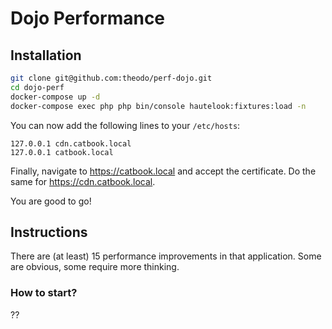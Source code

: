 # Dojo Performance

## Installation

```sh
git clone git@github.com:theodo/perf-dojo.git
cd dojo-perf
docker-compose up -d
docker-compose exec php php bin/console hautelook:fixtures:load -n
```

You can now add the following lines to your `/etc/hosts`:
```
127.0.0.1 cdn.catbook.local
127.0.0.1 catbook.local
```

Finally, navigate to https://catbook.local and accept the certificate. Do the same for https://cdn.catbook.local.

You are good to go!

## Instructions

There are (at least) 15 performance improvements in that application. Some are obvious, some require more thinking.

### How to start?

??

